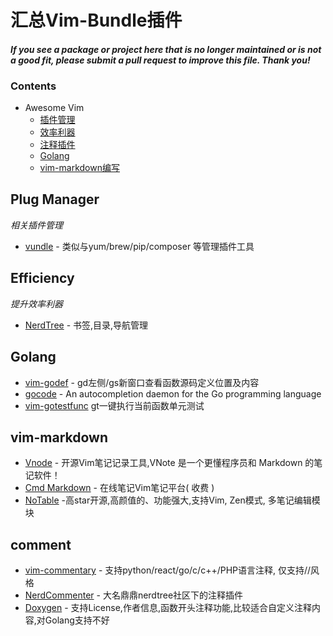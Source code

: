 # 汇总Vim-Bundle插件

#### *If you see a package or project here that is no longer maintained or is not a good fit, please submit a pull request to improve this file. Thank you!*

### Contents

- Awesome Vim
    - [插件管理](#plug-manager)
    - [效率利器](#efficiency)
    - [注释插件](#comment)
    - [Golang](#golang)
    - [vim-markdown编写](#vim-markdown)



## Plug Manager

*相关插件管理*

* [vundle](https://github.com/VundleVim/Vundle.vim.git) - 类似与yum/brew/pip/composer 等管理插件工具

## Efficiency

*提升效率利器*

* [NerdTree](https://github.com/scrooloose/nerdtree.git) - 书签,目录,导航管理

## Golang

* [vim-godef](https://github.com/relunctance/vim-godef.git) - gd左侧/gs新窗口查看函数源码定义位置及内容
* [gocode](https://github.com/mdempsky/gocode) - An autocompletion daemon for the Go programming language
* [vim-gotestfunc](https://github.com/relunctance/vim-gotestfunc)  gt一键执行当前函数单元测试

##  vim-markdown
* [Vnode](https://github.com/tamlok/vnote) - 开源Vim笔记记录工具,VNote 是一个更懂程序员和 Markdown 的笔记软件！
* [Cmd Markdown](https://www.zybuluo.com/mdeditor) - 在线笔记Vim笔记平台( 收费 ) 
* [NoTable](https://github.com/notable/notable) -高star开源,高颜值的、功能强大,支持Vim, Zen模式, 多笔记编辑模块

## comment
* [vim-commentary](https://github.com/tpope/vim-commentary) - 支持python/react/go/c/c++/PHP语言注释, 仅支持//风格
* [NerdCommenter](https://github.com/preservim/nerdcommenter) - 大名鼎鼎nerdtree社区下的注释插件
* [Doxygen](https://github.com/vim-scripts/DoxygenToolkit.vim) - 支持License,作者信息,函数开头注释功能,比较适合自定义注释内容,对Golang支持不好
